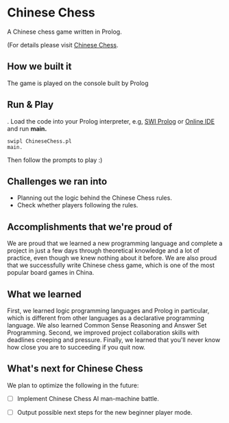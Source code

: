 # Chinese Chess

A Chinese chess game written in Prolog.

(For details please visit [Chinese Chess](https://en.wikipedia.org/wiki/Xiangqi#Middlegame_strategy/).

## How we built it

The game is played on the console  built by Prolog

## Run & Play

.  Load the code into your Prolog interpreter, e.g, [SWI Prolog](http://www.swi-prolog.org/) or [Online IDE](https://swish.swi-prolog.org/) and run **main.** 

```
swipl ChineseChess.pl
main.
```

Then follow the prompts to play :)

## Challenges we ran into

- Planning out the logic behind the Chinese Chess rules.
- Check whether players following the rules.

## Accomplishments that we're proud of

We are proud that we learned a new programming language and complete a project in just a few days through theoretical knowledge and a lot of practice, even though we knew nothing about it before. We are also proud that we successfully write Chinese chess game, which is one of the most popular board games in China.

## What we learned

First, we learned logic programming languages and Prolog in particular, which is different from other languages as a declarative programming language. We also learned Common Sense Reasoning and Answer Set Programming. Second, we improved project collaboration skills with deadlines creeping and pressure. Finally, we learned that you'll never know how close you are to succeeding if you quit now. 

## What's next for Chinese Chess

We plan to optimize the following in the future:

- [ ] Implement Chinese Chess AI man-machine battle.

- [ ] Output possible next steps for the new beginner player mode.
